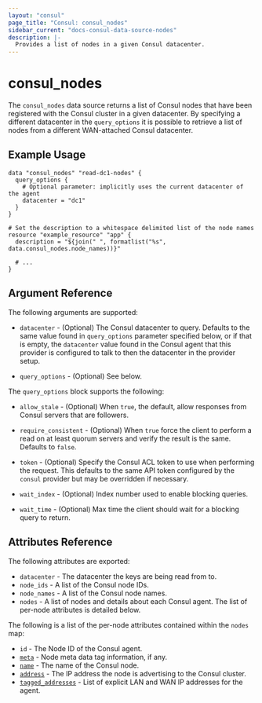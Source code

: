 ```yaml
---
layout: "consul"
page_title: "Consul: consul_nodes"
sidebar_current: "docs-consul-data-source-nodes"
description: |-
  Provides a list of nodes in a given Consul datacenter.
---
```


# consul_nodes

The `consul_nodes` data source returns a list of Consul nodes that have
been registered with the Consul cluster in a given datacenter.  By specifying a
different datacenter in the `query_options` it is possible to retrieve a list of
nodes from a different WAN-attached Consul datacenter.

## Example Usage

```hcl
data "consul_nodes" "read-dc1-nodes" {
  query_options {
    # Optional parameter: implicitly uses the current datacenter of the agent
    datacenter = "dc1"
  }
}

# Set the description to a whitespace delimited list of the node names
resource "example_resource" "app" {
  description = "${join(" ", formatlist("%s", data.consul_nodes.node_names))}"

  # ...
}
```

## Argument Reference

The following arguments are supported:

* `datacenter` - (Optional) The Consul datacenter to query.  Defaults to the
  same value found in `query_options` parameter specified below, or if that is
  empty, the `datacenter` value found in the Consul agent that this provider is
  configured to talk to then the datacenter in the provider setup.

* `query_options` - (Optional) See below.

The `query_options` block supports the following:

* `allow_stale` - (Optional) When `true`, the default, allow responses from
  Consul servers that are followers.

* `require_consistent` - (Optional) When `true` force the client to perform a
  read on at least quorum servers and verify the result is the same.  Defaults
  to `false`.

* `token` - (Optional) Specify the Consul ACL token to use when performing the
  request.  This defaults to the same API token configured by the `consul`
  provider but may be overridden if necessary.

* `wait_index` - (Optional) Index number used to enable blocking queries.

* `wait_time` - (Optional) Max time the client should wait for a blocking query
  to return.

## Attributes Reference

The following attributes are exported:

* `datacenter` - The datacenter the keys are being read from to.
* `node_ids` - A list of the Consul node IDs.
* `node_names` - A list of the Consul node names.
* `nodes` - A list of nodes and details about each Consul agent.  The list of
  per-node attributes is detailed below.

The following is a list of the per-node attributes contained within the `nodes`
map:

* `id` - The Node ID of the Consul agent.
* [`meta`](https://www.consul.io/docs/agent/http/catalog.html#Meta) - Node meta
  data tag information, if any.
* [`name`](https://www.consul.io/docs/agent/http/catalog.html#Node) - The name
  of the Consul node.
* [`address`](https://www.consul.io/docs/agent/http/catalog.html#Address) - The
  IP address the node is advertising to the Consul cluster.
* [`tagged_addresses`](https://www.consul.io/docs/agent/http/catalog.html#TaggedAddresses) -
  List of explicit LAN and WAN IP addresses for the agent.

